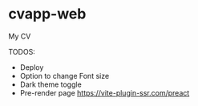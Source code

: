 # cvapp-web
My CV


TODOS:
* Deploy
* Option to change Font size
* Dark theme toggle
* Pre-render page https://vite-plugin-ssr.com/preact

